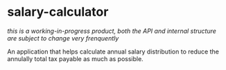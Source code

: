 # salary-calculator

_this is a working-in-progress product, both the API and internal structure are subject to change very frenquently_

An application that helps calculate annual salary distribution to reduce the annulally total tax payable as much as possible.
